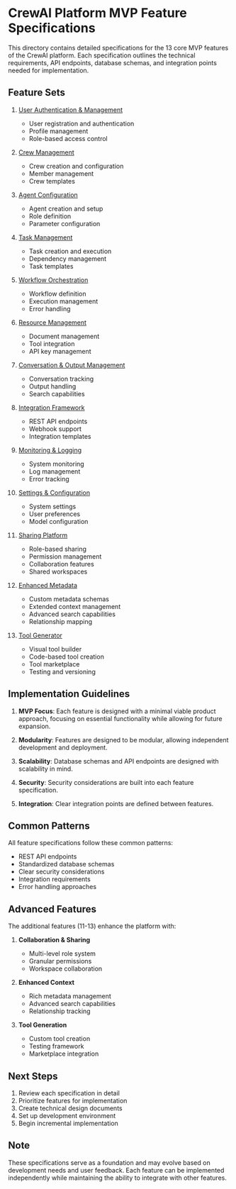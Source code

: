 # CrewAI Platform MVP Feature Specifications

This directory contains detailed specifications for the 13 core MVP features of the CrewAI platform. Each specification outlines the technical requirements, API endpoints, database schemas, and integration points needed for implementation.

## Feature Sets

1. [User Authentication & Management](./01_user_authentication.md)
   - User registration and authentication
   - Profile management
   - Role-based access control

2. [Crew Management](./02_crew_management.md)
   - Crew creation and configuration
   - Member management
   - Crew templates

3. [Agent Configuration](./03_agent_configuration.md)
   - Agent creation and setup
   - Role definition
   - Parameter configuration

4. [Task Management](./04_task_management.md)
   - Task creation and execution
   - Dependency management
   - Task templates

5. [Workflow Orchestration](./05_workflow_orchestration.md)
   - Workflow definition
   - Execution management
   - Error handling

6. [Resource Management](./06_resource_management.md)
   - Document management
   - Tool integration
   - API key management

7. [Conversation & Output Management](./07_conversation_management.md)
   - Conversation tracking
   - Output handling
   - Search capabilities

8. [Integration Framework](./08_integration_framework.md)
   - REST API endpoints
   - Webhook support
   - Integration templates

9. [Monitoring & Logging](./09_monitoring_logging.md)
   - System monitoring
   - Log management
   - Error tracking

10. [Settings & Configuration](./10_settings_configuration.md)
    - System settings
    - User preferences
    - Model configuration

11. [Sharing Platform](./11_sharing_platform.md)
    - Role-based sharing
    - Permission management
    - Collaboration features
    - Shared workspaces

12. [Enhanced Metadata](./12_enhanced_metadata.md)
    - Custom metadata schemas
    - Extended context management
    - Advanced search capabilities
    - Relationship mapping

13. [Tool Generator](./13_tool_generator.md)
    - Visual tool builder
    - Code-based tool creation
    - Tool marketplace
    - Testing and versioning

## Implementation Guidelines

1. **MVP Focus**: Each feature is designed with a minimal viable product approach, focusing on essential functionality while allowing for future expansion.

2. **Modularity**: Features are designed to be modular, allowing independent development and deployment.

3. **Scalability**: Database schemas and API endpoints are designed with scalability in mind.

4. **Security**: Security considerations are built into each feature specification.

5. **Integration**: Clear integration points are defined between features.

## Common Patterns

All feature specifications follow these common patterns:

- REST API endpoints
- Standardized database schemas
- Clear security considerations
- Integration requirements
- Error handling approaches

## Advanced Features

The additional features (11-13) enhance the platform with:

1. **Collaboration & Sharing**
   - Multi-level role system
   - Granular permissions
   - Workspace collaboration

2. **Enhanced Context**
   - Rich metadata management
   - Advanced search capabilities
   - Relationship tracking

3. **Tool Generation**
   - Custom tool creation
   - Testing framework
   - Marketplace integration

## Next Steps

1. Review each specification in detail
2. Prioritize features for implementation
3. Create technical design documents
4. Set up development environment
5. Begin incremental implementation

## Note

These specifications serve as a foundation and may evolve based on development needs and user feedback. Each feature can be implemented independently while maintaining the ability to integrate with other features.